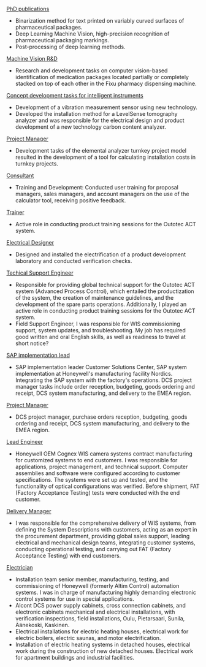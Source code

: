 [PhD publications](PhDPublicationsmd)
- Binarization method for text printed on variably curved surfaces of pharmaceutical packages.
- Deep Learning Machine Vision, high-precision recognition of pharmaceutical packaging markings.
- Post-processing of deep learning methods.

[Machine Vision R&D](FixuMachineVisionR&D.md)
- Research and development tasks on computer vision-based identification of medication packages located partially or completely stacked on top of each other in the Fixu pharmacy dispensing machine.

[Concept development tasks for intelligent instruments](IntelligentInstrumentsConceptDevelopment.md)
- Development of a vibration measurement sensor using new technology.
- Developed the installation method for a LevelSense tomography analyzer and was responsible for the electrical design and product development of a new technology carbon content analyzer.

[Project Manager](ElementalAnalyzerProjectManager.md)
- Development tasks of the elemental analyzer turnkey project model resulted in the development of a tool for calculating installation costs in turnkey projects.

[Consultant](ProjectModelDevelpomentConsultant.md)
- Training and Development: Conducted user training for proposal managers, sales managers, and account managers on the use of the calculator tool, receiving positive feedback.

[Trainer](ACTTrainer.md)
- Active role in conducting product training sessions for the Outotec ACT system.

[Electrical Designer](WISElectricalDesigner.md)
- Designed and installed the electrification of a product development laboratory and conducted verification checks.

[Techical Support Engineer](ACTTechicalSupportEngineer.md)
- Responsible for providing global technical support for the Outotec ACT system (Advanced Process Control), which entailed the productization of the system, the creation of maintenance guidelines, and the development of the spare parts operations. Additionally, I played an active role in conducting product training sessions for the Outotec ACT system.
- Field Support Engineer, I was responsible for WIS commissioning support, system updates, and troubleshooting. My job has required good written and oral English skills, as well as readiness to travel at short notice?

[SAP implementation lead](SAPImplementationLead.md)
- SAP implementation leader Customer Solutions Center, SAP system implementation at Honeywell's manufacturing facility Nordics. Integrating the SAP system with the factory's operations. DCS project manager tasks include order reception, budgeting, goods ordering and receipt, DCS system manufacturing, and delivery to the EMEA region.

[Project Manager](DCSProjectManager.md)
- DCS project manager, purchase orders reception, budgeting, goods ordering and receipt, DCS system manufacturing, and delivery to the EMEA region.

[Lead Engineer](WISLeadEngineer.md)
- Honeywell OEM Cognex WIS camera systems contract manufacturing for customized systems to end customers. I was responsible for applications, project management, and technical support. Computer assemblies and software were configured according to customer specifications. The systems were set up and tested, and the functionality of optical configurations was verified. Before shipment, FAT (Factory Acceptance Testing) tests were conducted with the end customer.

[Delivery Manager](WISDeliveryManager.md)
- I was responsible for the comprehensive delivery of WIS systems, from defining the System Descriptions with customers, acting as an expert in the procurement department, providing global sales support, leading electrical and mechanical design teams, integrating customer systems, conducting operational testing, and carrying out FAT (Factory Acceptance Testing) with end customers.

[Electrician](Electrician.md)

- Installation team senior member, manufacturing, testing, and commissioning of Honeywell (formerly Altim Control) automation systems. I was in charge of manufacturing highly demanding electronic control systems for use in special applications.
- Alcont DCS power supply cabinets, cross connection cabinets, and electronic cabinets mechanical and electrical installations, with verification inspections, field installations, Oulu, Pietarsaari, Sunila, Äänekoski, Kaskinen.
- Electrical installations for electric heating houses, electrical work for electric boilers, electric saunas, and motor electrification.
- Installation of electric heating systems in detached houses, electrical work during the construction of new detached houses. Electrical work for apartment buildings and industrial facilities.
